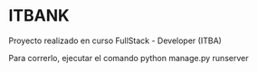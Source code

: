 # ITBANK
Proyecto realizado en curso FullStack - Developer (ITBA)

Para correrlo, ejecutar el comando
    python manage.py runserver
